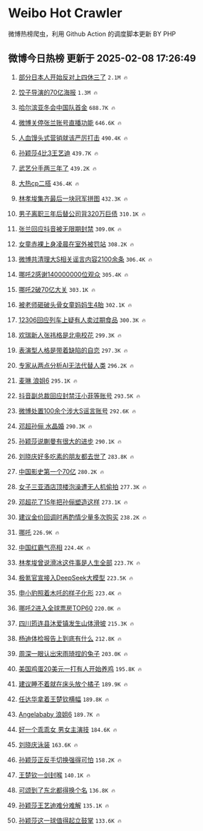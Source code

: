 # Weibo Hot Crawler 



微博热榜爬虫，利用 Github Action 的调度脚本更新 BY PHP 


## 微博今日热榜 更新于 2025-02-08 17:26:49 
1. [部分日本人开始反对上四休三了](https://s.weibo.com/weibo?q=%23%E9%83%A8%E5%88%86%E6%97%A5%E6%9C%AC%E4%BA%BA%E5%BC%80%E5%A7%8B%E5%8F%8D%E5%AF%B9%E4%B8%8A%E5%9B%9B%E4%BC%91%E4%B8%89%E4%BA%86%23&t=31&band_rank=1&Refer=top) `2.1M 🔥` 

1. [饺子导演的70亿海报](https://s.weibo.com/weibo?q=%23%E9%A5%BA%E5%AD%90%E5%AF%BC%E6%BC%94%E7%9A%8470%E4%BA%BF%E6%B5%B7%E6%8A%A5%23&t=31&band_rank=2&Refer=top) `1.3M 🔥` 

1. [哈尔滨亚冬会中国队首金](https://s.weibo.com/weibo?q=%23%E5%93%88%E5%B0%94%E6%BB%A8%E4%BA%9A%E5%86%AC%E4%BC%9A%E4%B8%AD%E5%9B%BD%E9%98%9F%E9%A6%96%E9%87%91%23&t=31&band_rank=3&Refer=top) `688.7K 🔥` 

1. [微博关停张兰账号直播功能](https://s.weibo.com/weibo?q=%23%E5%BE%AE%E5%8D%9A%E5%85%B3%E5%81%9C%E5%BC%A0%E5%85%B0%E8%B4%A6%E5%8F%B7%E7%9B%B4%E6%92%AD%E5%8A%9F%E8%83%BD%23&t=31&band_rank=4&Refer=top) `646.6K 🔥` 

1. [人血馒头式营销就该严厉打击](https://s.weibo.com/weibo?q=%23%E4%BA%BA%E8%A1%80%E9%A6%92%E5%A4%B4%E5%BC%8F%E8%90%A5%E9%94%80%E5%B0%B1%E8%AF%A5%E4%B8%A5%E5%8E%89%E6%89%93%E5%87%BB%23&t=31&band_rank=5&Refer=top) `490.4K 🔥` 

1. [孙颖莎4比3王艺迪](https://s.weibo.com/weibo?q=%23%E5%AD%99%E9%A2%96%E8%8E%8E4%E6%AF%943%E7%8E%8B%E8%89%BA%E8%BF%AA%23&t=31&band_rank=6&Refer=top) `439.7K 🔥` 

1. [武艺分手两三年了](https://s.weibo.com/weibo?q=%E6%AD%A6%E8%89%BA%E5%88%86%E6%89%8B%E4%B8%A4%E4%B8%89%E5%B9%B4%E4%BA%86&t=31&band_rank=7&Refer=top) `439.2K 🔥` 

1. [大热cp二搭](https://s.weibo.com/weibo?q=%23%E5%A4%A7%E7%83%ADcp%E4%BA%8C%E6%90%AD%23&t=31&band_rank=8&Refer=top) `436.4K 🔥` 

1. [林孝埈集齐最后一块冠军拼图](https://s.weibo.com/weibo?q=%23%E6%9E%97%E5%AD%9D%E5%9F%88%E9%9B%86%E9%BD%90%E6%9C%80%E5%90%8E%E4%B8%80%E5%9D%97%E5%86%A0%E5%86%9B%E6%8B%BC%E5%9B%BE%23&t=31&band_rank=9&Refer=top) `432.3K 🔥` 

1. [男子离职三年后替公司背320万巨债](https://s.weibo.com/weibo?q=%23%E7%94%B7%E5%AD%90%E7%A6%BB%E8%81%8C%E4%B8%89%E5%B9%B4%E5%90%8E%E6%9B%BF%E5%85%AC%E5%8F%B8%E8%83%8C320%E4%B8%87%E5%B7%A8%E5%80%BA%23&t=31&band_rank=10&Refer=top) `310.1K 🔥` 

1. [张兰回应抖音被无限期封禁](https://s.weibo.com/weibo?q=%23%E5%BC%A0%E5%85%B0%E5%9B%9E%E5%BA%94%E6%8A%96%E9%9F%B3%E8%A2%AB%E6%97%A0%E9%99%90%E6%9C%9F%E5%B0%81%E7%A6%81%23&t=31&band_rank=11&Refer=top) `309.0K 🔥` 

1. [女童赤裸上身凌晨在室外被罚站](https://s.weibo.com/weibo?q=%23%E5%A5%B3%E7%AB%A5%E8%B5%A4%E8%A3%B8%E4%B8%8A%E8%BA%AB%E5%87%8C%E6%99%A8%E5%9C%A8%E5%AE%A4%E5%A4%96%E8%A2%AB%E7%BD%9A%E7%AB%99%23&t=31&band_rank=12&Refer=top) `308.2K 🔥` 

1. [微博共清理大S相关谣言内容2100余条](https://s.weibo.com/weibo?q=%23%E5%BE%AE%E5%8D%9A%E5%85%B1%E6%B8%85%E7%90%86%E5%A4%A7S%E7%9B%B8%E5%85%B3%E8%B0%A3%E8%A8%80%E5%86%85%E5%AE%B92100%E4%BD%99%E6%9D%A1%23&t=31&band_rank=13&Refer=top) `306.4K 🔥` 

1. [哪吒2感谢140000000位观众](https://s.weibo.com/weibo?q=%23%E5%93%AA%E5%90%922%E6%84%9F%E8%B0%A2140000000%E4%BD%8D%E8%A7%82%E4%BC%97%23&t=31&band_rank=14&Refer=top) `305.4K 🔥` 

1. [哪吒2破70亿大关](https://s.weibo.com/weibo?q=%23%E5%93%AA%E5%90%922%E7%A0%B470%E4%BA%BF%E5%A4%A7%E5%85%B3%23&t=31&band_rank=15&Refer=top) `303.1K 🔥` 

1. [被老师砸破头骨女童妈妈生4胎](https://s.weibo.com/weibo?q=%23%E8%A2%AB%E8%80%81%E5%B8%88%E7%A0%B8%E7%A0%B4%E5%A4%B4%E9%AA%A8%E5%A5%B3%E7%AB%A5%E5%A6%88%E5%A6%88%E7%94%9F4%E8%83%8E%23&t=31&band_rank=16&Refer=top) `302.1K 🔥` 

1. [12306回应列车上疑有人卖过期食品](https://s.weibo.com/weibo?q=%2312306%E5%9B%9E%E5%BA%94%E5%88%97%E8%BD%A6%E4%B8%8A%E7%96%91%E6%9C%89%E4%BA%BA%E5%8D%96%E8%BF%87%E6%9C%9F%E9%A3%9F%E5%93%81%23&t=31&band_rank=17&Refer=top) `300.3K 🔥` 

1. [欢瑞新人张祎格是北电校花](https://s.weibo.com/weibo?q=%E6%AC%A2%E7%91%9E%E6%96%B0%E4%BA%BA%E5%BC%A0%E7%A5%8E%E6%A0%BC%E6%98%AF%E5%8C%97%E7%94%B5%E6%A0%A1%E8%8A%B1&t=31&band_rank=18&Refer=top) `299.3K 🔥` 

1. [表演型人格是带着缺陷的自恋](https://s.weibo.com/weibo?q=%23%E8%A1%A8%E6%BC%94%E5%9E%8B%E4%BA%BA%E6%A0%BC%E6%98%AF%E5%B8%A6%E7%9D%80%E7%BC%BA%E9%99%B7%E7%9A%84%E8%87%AA%E6%81%8B%23&t=31&band_rank=19&Refer=top) `297.3K 🔥` 

1. [专家从两点分析AI无法代替人类](https://s.weibo.com/weibo?q=%23%E4%B8%93%E5%AE%B6%E4%BB%8E%E4%B8%A4%E7%82%B9%E5%88%86%E6%9E%90AI%E6%97%A0%E6%B3%95%E4%BB%A3%E6%9B%BF%E4%BA%BA%E7%B1%BB%23&t=31&band_rank=20&Refer=top) `296.2K 🔥` 

1. [麦琳 浪姐6](https://s.weibo.com/weibo?q=%E9%BA%A6%E7%90%B3%20%E6%B5%AA%E5%A7%906&t=31&band_rank=21&Refer=top) `295.1K 🔥` 

1. [抖音副总裁回应封禁汪小菲等账号](https://s.weibo.com/weibo?q=%23%E6%8A%96%E9%9F%B3%E5%89%AF%E6%80%BB%E8%A3%81%E5%9B%9E%E5%BA%94%E5%B0%81%E7%A6%81%E6%B1%AA%E5%B0%8F%E8%8F%B2%E7%AD%89%E8%B4%A6%E5%8F%B7%23&t=31&band_rank=22&Refer=top) `293.5K 🔥` 

1. [微博处置100余个涉大S谣言账号](https://s.weibo.com/weibo?q=%23%E5%BE%AE%E5%8D%9A%E5%A4%84%E7%BD%AE100%E4%BD%99%E4%B8%AA%E6%B6%89%E5%A4%A7S%E8%B0%A3%E8%A8%80%E8%B4%A6%E5%8F%B7%23&t=31&band_rank=23&Refer=top) `292.6K 🔥` 

1. [邓超孙俪 水晶婚](https://s.weibo.com/weibo?q=%E9%82%93%E8%B6%85%E5%AD%99%E4%BF%AA%20%E6%B0%B4%E6%99%B6%E5%A9%9A&t=31&band_rank=24&Refer=top) `290.3K 🔥` 

1. [孙颖莎说蒯曼有很大的进步](https://s.weibo.com/weibo?q=%23%E5%AD%99%E9%A2%96%E8%8E%8E%E8%AF%B4%E8%92%AF%E6%9B%BC%E6%9C%89%E5%BE%88%E5%A4%A7%E7%9A%84%E8%BF%9B%E6%AD%A5%23&t=31&band_rank=25&Refer=top) `290.1K 🔥` 

1. [刘晓庆好多吃素的朋友都去世了](https://s.weibo.com/weibo?q=%23%E5%88%98%E6%99%93%E5%BA%86%E5%A5%BD%E5%A4%9A%E5%90%83%E7%B4%A0%E7%9A%84%E6%9C%8B%E5%8F%8B%E9%83%BD%E5%8E%BB%E4%B8%96%E4%BA%86%23&t=31&band_rank=26&Refer=top) `283.8K 🔥` 

1. [中国影史第一个70亿](https://s.weibo.com/weibo?q=%23%E4%B8%AD%E5%9B%BD%E5%BD%B1%E5%8F%B2%E7%AC%AC%E4%B8%80%E4%B8%AA70%E4%BA%BF%23&t=31&band_rank=27&Refer=top) `280.2K 🔥` 

1. [女子三亚酒店顶楼泡澡遭无人机偷拍](https://s.weibo.com/weibo?q=%23%E5%A5%B3%E5%AD%90%E4%B8%89%E4%BA%9A%E9%85%92%E5%BA%97%E9%A1%B6%E6%A5%BC%E6%B3%A1%E6%BE%A1%E9%81%AD%E6%97%A0%E4%BA%BA%E6%9C%BA%E5%81%B7%E6%8B%8D%23&t=31&band_rank=28&Refer=top) `277.3K 🔥` 

1. [邓超花了15年把孙俪塑造这样](https://s.weibo.com/weibo?q=%23%E9%82%93%E8%B6%85%E8%8A%B1%E4%BA%8615%E5%B9%B4%E6%8A%8A%E5%AD%99%E4%BF%AA%E5%A1%91%E9%80%A0%E8%BF%99%E6%A0%B7%23&t=31&band_rank=29&Refer=top) `273.1K 🔥` 

1. [建议金价回调时再酌情少量多次购买](https://s.weibo.com/weibo?q=%23%E5%BB%BA%E8%AE%AE%E9%87%91%E4%BB%B7%E5%9B%9E%E8%B0%83%E6%97%B6%E5%86%8D%E9%85%8C%E6%83%85%E5%B0%91%E9%87%8F%E5%A4%9A%E6%AC%A1%E8%B4%AD%E4%B9%B0%23&t=31&band_rank=30&Refer=top) `238.2K 🔥` 

1. [哪吒](https://s.weibo.com/weibo?q=%E5%93%AA%E5%90%92&t=31&band_rank=31&Refer=top) `226.9K 🔥` 

1. [中国红霸气亮相](https://s.weibo.com/weibo?q=%23%E4%B8%AD%E5%9B%BD%E7%BA%A2%E9%9C%B8%E6%B0%94%E4%BA%AE%E7%9B%B8%23&t=31&band_rank=32&Refer=top) `224.4K 🔥` 

1. [林孝埈曾说滑冰这件事是人生全部](https://s.weibo.com/weibo?q=%23%E6%9E%97%E5%AD%9D%E5%9F%88%E6%9B%BE%E8%AF%B4%E6%BB%91%E5%86%B0%E8%BF%99%E4%BB%B6%E4%BA%8B%E6%98%AF%E4%BA%BA%E7%94%9F%E5%85%A8%E9%83%A8%23&t=31&band_rank=33&Refer=top) `223.7K 🔥` 

1. [极氪官宣接入DeepSeek大模型](https://s.weibo.com/weibo?q=%23%E6%9E%81%E6%B0%AA%E5%AE%98%E5%AE%A3%E6%8E%A5%E5%85%A5DeepSeek%E5%A4%A7%E6%A8%A1%E5%9E%8B%23&t=31&band_rank=34&Refer=top) `223.5K 🔥` 

1. [申小豹照着木吒的样子化形](https://s.weibo.com/weibo?q=%E7%94%B3%E5%B0%8F%E8%B1%B9%E7%85%A7%E7%9D%80%E6%9C%A8%E5%90%92%E7%9A%84%E6%A0%B7%E5%AD%90%E5%8C%96%E5%BD%A2&t=31&band_rank=35&Refer=top) `223.4K 🔥` 

1. [哪吒2进入全球票房TOP60](https://s.weibo.com/weibo?q=%23%E5%93%AA%E5%90%922%E8%BF%9B%E5%85%A5%E5%85%A8%E7%90%83%E7%A5%A8%E6%88%BFTOP60%23&t=31&band_rank=36&Refer=top) `220.0K 🔥` 

1. [四川筠连县沐爱镇发生山体滑坡](https://s.weibo.com/weibo?q=%23%E5%9B%9B%E5%B7%9D%E7%AD%A0%E8%BF%9E%E5%8E%BF%E6%B2%90%E7%88%B1%E9%95%87%E5%8F%91%E7%94%9F%E5%B1%B1%E4%BD%93%E6%BB%91%E5%9D%A1%23&t=31&band_rank=37&Refer=top) `215.3K 🔥` 

1. [杨迪体检报告上到底有什么](https://s.weibo.com/weibo?q=%E6%9D%A8%E8%BF%AA%E4%BD%93%E6%A3%80%E6%8A%A5%E5%91%8A%E4%B8%8A%E5%88%B0%E5%BA%95%E6%9C%89%E4%BB%80%E4%B9%88&t=31&band_rank=38&Refer=top) `212.8K 🔥` 

1. [周深一眼认出宋雨琦捏的兔子](https://s.weibo.com/weibo?q=%23%E5%91%A8%E6%B7%B1%E4%B8%80%E7%9C%BC%E8%AE%A4%E5%87%BA%E5%AE%8B%E9%9B%A8%E7%90%A6%E6%8D%8F%E7%9A%84%E5%85%94%E5%AD%90%23&t=31&band_rank=39&Refer=top) `203.0K 🔥` 

1. [美国鸡蛋20美元一打有人开始养鸡](https://s.weibo.com/weibo?q=%23%E7%BE%8E%E5%9B%BD%E9%B8%A1%E8%9B%8B20%E7%BE%8E%E5%85%83%E4%B8%80%E6%89%93%E6%9C%89%E4%BA%BA%E5%BC%80%E5%A7%8B%E5%85%BB%E9%B8%A1%23&t=31&band_rank=40&Refer=top) `195.8K 🔥` 

1. [建议睡不着就在床头放个橘子](https://s.weibo.com/weibo?q=%23%E5%BB%BA%E8%AE%AE%E7%9D%A1%E4%B8%8D%E7%9D%80%E5%B0%B1%E5%9C%A8%E5%BA%8A%E5%A4%B4%E6%94%BE%E4%B8%AA%E6%A9%98%E5%AD%90%23&t=31&band_rank=41&Refer=top) `189.9K 🔥` 

1. [任达华拿着王楚钦横幅](https://s.weibo.com/weibo?q=%23%E4%BB%BB%E8%BE%BE%E5%8D%8E%E6%8B%BF%E7%9D%80%E7%8E%8B%E6%A5%9A%E9%92%A6%E6%A8%AA%E5%B9%85%23&t=31&band_rank=42&Refer=top) `189.8K 🔥` 

1. [Angelababy 浪姐6](https://s.weibo.com/weibo?q=Angelababy%20%E6%B5%AA%E5%A7%906&t=31&band_rank=43&Refer=top) `189.7K 🔥` 

1. [好一个乖乖女 男女主演技](https://s.weibo.com/weibo?q=%E5%A5%BD%E4%B8%80%E4%B8%AA%E4%B9%96%E4%B9%96%E5%A5%B3%20%E7%94%B7%E5%A5%B3%E4%B8%BB%E6%BC%94%E6%8A%80&t=31&band_rank=44&Refer=top) `184.6K 🔥` 

1. [刘晓庆泳装](https://s.weibo.com/weibo?q=%E5%88%98%E6%99%93%E5%BA%86%E6%B3%B3%E8%A3%85&t=31&band_rank=45&Refer=top) `163.6K 🔥` 

1. [孙颖莎正反手切换强得可怕](https://s.weibo.com/weibo?q=%23%E5%AD%99%E9%A2%96%E8%8E%8E%E6%AD%A3%E5%8F%8D%E6%89%8B%E5%88%87%E6%8D%A2%E5%BC%BA%E5%BE%97%E5%8F%AF%E6%80%95%23&t=31&band_rank=46&Refer=top) `158.2K 🔥` 

1. [王楚钦一剑封喉](https://s.weibo.com/weibo?q=%E7%8E%8B%E6%A5%9A%E9%92%A6%E4%B8%80%E5%89%91%E5%B0%81%E5%96%89&t=31&band_rank=47&Refer=top) `140.1K 🔥` 

1. [可颂到了东北都得换个名](https://s.weibo.com/weibo?q=%E5%8F%AF%E9%A2%82%E5%88%B0%E4%BA%86%E4%B8%9C%E5%8C%97%E9%83%BD%E5%BE%97%E6%8D%A2%E4%B8%AA%E5%90%8D&t=31&band_rank=48&Refer=top) `136.8K 🔥` 

1. [孙颖莎王艺迪难分难解](https://s.weibo.com/weibo?q=%E5%AD%99%E9%A2%96%E8%8E%8E%E7%8E%8B%E8%89%BA%E8%BF%AA%E9%9A%BE%E5%88%86%E9%9A%BE%E8%A7%A3&t=31&band_rank=49&Refer=top) `135.1K 🔥` 

1. [孙颖莎这一球值得起立鼓掌](https://s.weibo.com/weibo?q=%23%E5%AD%99%E9%A2%96%E8%8E%8E%E8%BF%99%E4%B8%80%E7%90%83%E5%80%BC%E5%BE%97%E8%B5%B7%E7%AB%8B%E9%BC%93%E6%8E%8C%23&t=31&band_rank=50&Refer=top) `133.6K 🔥` 

